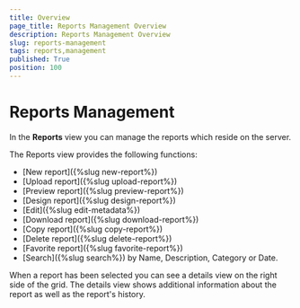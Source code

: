 ```yaml
---
title: Overview
page_title: Reports Management Overview
description: Reports Management Overview
slug: reports-management
tags: reports,management
published: True
position: 100
---
```


# Reports Management

In the **Reports** view you can manage the reports which reside on the server.

The Reports view provides the following functions:

  - [New report]({%slug new-report%})
  - [Upload report]({%slug upload-report%})
  - [Preview report]({%slug preview-report%})
  - [Design report]({%slug design-report%})
  - [Edit]({%slug edit-metadata%})
  - [Download report]({%slug download-report%})
  - [Copy report]({%slug copy-report%})
  - [Delete report]({%slug delete-report%})
  - [Favorite report]({%slug favorite-report%})
  - [Search]({%slug search%}) by Name, Description, Category or Date.

When a report has been selected you can see a details view on the right side of the grid. The details view shows additional information about the report as well as the report's history.
